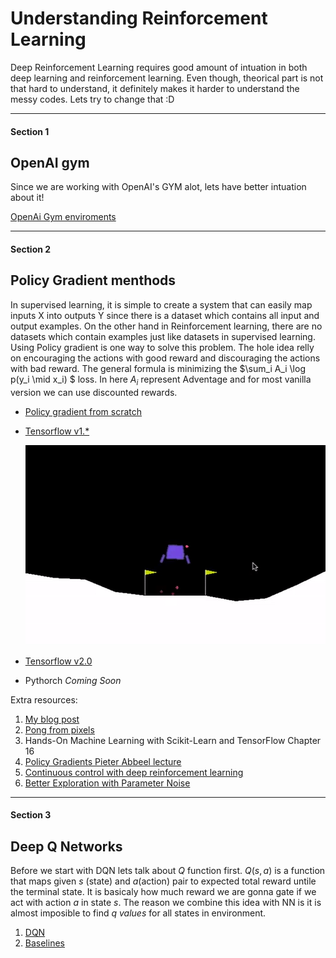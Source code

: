# Understanding Reinforcement Learning 

Deep Reinforcement Learning requires good amount of intuation in both deep learning and reinforcement learning. Even though, theorical part is not that hard to understand, it definitely makes it harder to understand the messy codes. Lets try to change that :D 

---

#### Section 1

## OpenAI gym

Since we are working with OpenAI's GYM alot, lets have better intuation about it! 

[OpenAi Gym enviroments](https://github.com/AhmetHamzaEmra/Understanding_RL/blob/master/openai_gym/Understanding%20Gym%20enviroments.ipynb)

---

#### Section 2 

## Policy Gradient menthods 

In supervised learning, it is simple to create a system that can easily map inputs X into outputs Y since there is a dataset which contains all input and output examples. On the other hand in Reinforcement learning, there are no datasets which contain examples just like datasets in supervised learning. Using Policy gradient is one way to solve this problem. The hole idea relly on encouraging the actions with good reward and discouraging the actions with bad reward. The general formula is minimizing the   $\sum_i A_i \log p(y_i \mid x_i) $  loss. In here $A_i$ represent Adventage and for most vanilla version we can use discounted rewards. 

* [Policy gradient from scratch](https://github.com/AhmetHamzaEmra/Understanding_RL/blob/master/policy_gradient/Understanding%20Policy%20Gradient%20.ipynb)

* [Tensorflow v1.*]()

  ![](https://raw.githubusercontent.com/AhmetHamzaEmra/Understanding_RL/master/policy_gradient/lunar.gif)

* [Tensorflow v2.0]() 

* Pythorch *Coming Soon*



Extra resources:

1. [My blog post](https://medium.com/@hamza.emra/reinforcement-learning-with-tensorflow-2-0-cca33fead626)
2. [Pong from pixels](http://karpathy.github.io/2016/05/31/rl/)
3. Hands-On Machine Learning with Scikit-Learn and TensorFlow Chapter 16
4. [Policy Gradients Pieter Abbeel lecture ](https://www.youtube.com/watch?v=S_gwYj1Q-44)
5. [Continuous control with deep reinforcement learning](https://arxiv.org/abs/1509.02971)
6. [Better Exploration with Parameter Noise](https://blog.openai.com/better-exploration-with-parameter-noise/)

---

#### Section 3

## Deep Q Networks

Before we start with DQN lets talk about $Q$ function first. $Q(s,a)$ is  a function that maps given $s$ (state) and $a$(action) pair to expected total reward untile the terminal state. It is basicaly how much reward we are gonna gate if we act with action $a$ in state $s$. The reason we combine this idea with NN is it is almost imposible to find  $q \ values$ for all states in environment. 

 





1. [DQN](DeepQ)
2. [Baselines](Baselines)

